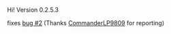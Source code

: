Hi! Version 0.2.5.3

fixes <a href="https://github.com/Bumer-32/Redstone-Helper/issues/85">bug #2</a> (Thanks <a href="https://github.com/CommanderLP9809">CommanderLP9809</a> for reporting)